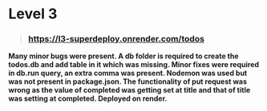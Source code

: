 # **Level 3**
>### https://l3-superdeploy.onrender.com/todos

**Many minor bugs were present. A db folder is required to create the todos.db and add table in it which was missing. Minor fixes were required in db.run query, an extra comma was present. Nodemon was used but was not present in package.json. The functionality of put request was wrong as the value of completed was getting set at title and that of title was setting at completed. Deployed on render.**
